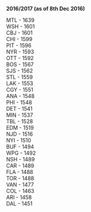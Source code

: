 **2016/2017 (as of 8th Dec 2016)**

MTL - 1639  
WSH - 1601  
CBJ - 1601  
CHI - 1599  
PIT - 1596  
NYR - 1593  
OTT - 1592  
BOS - 1567  
SJS - 1562  
STL - 1559  
LAK - 1553  
CGY - 1551  
ANA - 1548  
PHI - 1548  
DET - 1541  
MIN - 1537  
TBL - 1528  
EDM - 1519  
NJD - 1516  
NYI - 1510  
BUF - 1494  
WPG - 1492  
NSH - 1489  
CAR - 1489  
FLA - 1488  
TOR - 1488  
VAN - 1477  
COL - 1463  
ARI - 1458  
DAL - 1451   
